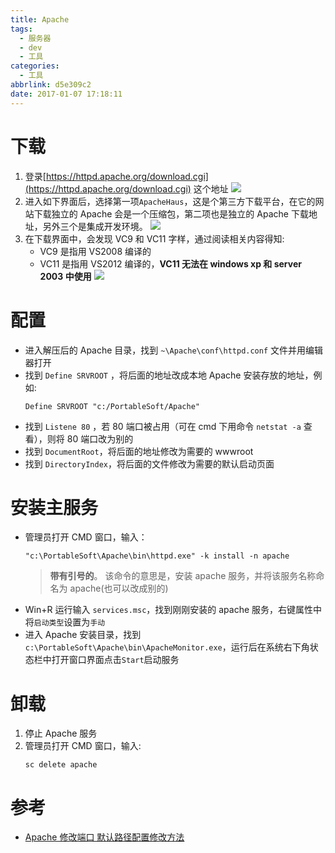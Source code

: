```yaml
---
title: Apache
tags:
  - 服务器
  - dev
  - 工具
categories:
  - 工具
abbrlink: d5e309c2
date: 2017-01-07 17:18:11
---
```


# 下载

1.  登录[https://httpd.apache.org/download.cgi](https://httpd.apache.org/download.cgi) 这个地址
    ![](https://hiphotos.baidu.com/exp/pic/item/734f12f3d7ca7bcbd94cbcbebd096b63f624a829.jpg)
2.  进入如下界面后，选择第一项`ApacheHaus`，这是个第三方下载平台，在它的网站下载独立的 Apache 会是一个压缩包，第二项也是独立的 Apache 下载地址，另外三个是集成开发环境。
    ![](https://hiphotos.baidu.com/exp/pic/item/8cf0d51349540923ed2106ef9158d109b2de4993.jpg)
3.  在下载界面中，会发现 VC9 和 VC11 字样，通过阅读相关内容得知:
    - VC9 是指用 VS2008 编译的
    - VC11 是指用 VS2012 编译的，**VC11 无法在 windows xp 和 server 2003 中使用**
      ![](https://hiphotos.baidu.com/exp/pic/item/c9d4cf43ad4bd1130b07d6a359afa40f4afb051d.jpg)

# 配置

- 进入解压后的 Apache 目录，找到 `~\Apache\conf\httpd.conf` 文件并用编辑器打开
- 找到 `Define SRVROOT` ，将后面的地址改成本地 Apache 安装存放的地址，例如:
  ```
  Define SRVROOT "c:/PortableSoft/Apache"
  ```
- 找到 `Listene 80` ，若 80 端口被占用（可在 cmd 下用命令 `netstat -a` 查看），则将 80 端口改为别的
- 找到 `DocumentRoot`，将后面的地址修改为需要的 wwwroot
- 找到 `DirectoryIndex`，将后面的文件修改为需要的默认启动页面

# 安装主服务

- 管理员打开 CMD 窗口，输入：
  ```
  "c:\PortableSoft\Apache\bin\httpd.exe" -k install -n apache
  ```
  > **带有引号的**。
  > 该命令的意思是，安装 apache 服务，并将该服务名称命名为 apache(也可以改成别的)
- Win+R 运行输入 `services.msc`，找到刚刚安装的 apache 服务，右键属性中将`启动类型`设置为`手动`
- 进入 Apache 安装目录，找到`c:\PortableSoft\Apache\bin\ApacheMonitor.exe`，运行后在系统右下角状态栏中打开窗口界面点击`Start`启动服务

# 卸载

1.  停止 Apache 服务
2.  管理员打开 CMD 窗口，输入:
    ```
    sc delete apache
    ```

# 参考

- [Apache 修改端口 默认路径配置修改方法](https://blog.csdn.net/lantianzhange/article/details/8594215)
